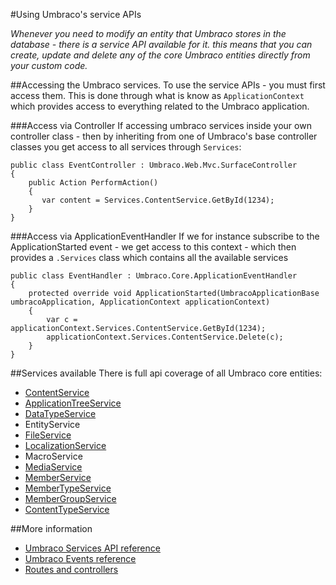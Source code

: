 #Using Umbraco's service APIs

_Whenever you need to modify an entity that Umbraco stores in the database - there is a service API available for it. this means that
you can create, update and delete any of the core Umbraco entities directly from your custom code._


##Accessing the Umbraco services.
To use the service APIs - you must first access them. This is done through what is know as `ApplicationContext` which provides access to everything related
to the Umbraco application.


###Access via Controller
If accessing umbraco services inside your own controller class - then by inheriting from one of Umbraco's base controller classes you get access to all services through `Services`:

    public class EventController : Umbraco.Web.Mvc.SurfaceController
    {
        public Action PerformAction()
        {
           var content = Services.ContentService.GetById(1234);
        }
    }

###Access via ApplicationEventHandler
If we for instance subscribe to the ApplicationStarted event - we get access to this context - which then provides a `.Services` class which contains all the
available services

    public class EventHandler : Umbraco.Core.ApplicationEventHandler
    {
        protected override void ApplicationStarted(UmbracoApplicationBase umbracoApplication, ApplicationContext applicationContext)
        {
            var c = applicationContext.Services.ContentService.GetById(1234);
            applicationContext.Services.ContentService.Delete(c);
        }
    }

##Services available
There is full api coverage of all Umbraco core entities:

- [ContentService](../../../Reference/Management/Services/ContentService)
- [ApplicationTreeService](../../../Reference/Management/Services/TreeService)
- [DataTypeService](../../../Reference/Management/Services/DataTypeService)
- EntityService
- [FileService](../../../Reference/Management/Services/FileService)
- [LocalizationService](../../../Reference/Management/Services/LocalizationService)
- MacroService
- [MediaService](../../../Reference/Management/Services/MediaService)
- [MemberService](../../../Reference/Management/Services/MemberService)
- [MemberTypeService](../../../Reference/Management/Services/MemberTypeService)
- [MemberGroupService](../../../Reference/Management/Services/MemberGroupService)
- [ContentTypeService](../../../Reference/Management/Services/ContentTypeService)


##More information
- [Umbraco Services API reference](../../../Reference/Management/Services/)
- [Umbraco Events reference](../../../Reference/Events/)
- [Routes and controllers](../../../Reference/Routing/)
